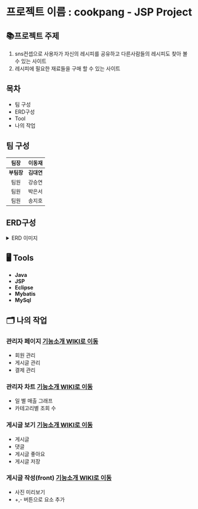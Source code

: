 # 프로젝트 이름 : cookpang - JSP Project

## 📚프로젝트 주제 

1.   sns컨셉으로 사용자가 자신의 레시피를 공유하고 다른사람들의 레시피도 찾아 볼 수 있는 사이트
2.  레시피에 필요한 재료들을 구매 할 수 있는 사이트

## 목차
- 팀 구성
- ERD구성
- Tool
- 나의 작업

## 팀 구성

|팀장|이동재|           
|:--:|:--:|
|**부팀장**|**김대연**|
|팀원|강승연|
|팀원|박은서|
|팀원|송지호|

## ERD구성
<details>
<summary>ERD 이미지</summary>
    
[![쿡팡 erd구성](./WebContent/assets/img/erdImg/cookpangERD3.png)](https://dbdiagram.io/d/642008425758ac5f17242b13)

</details>

 ## 🖥️ Tools
- **Java**
- **JSP**
- **Eclipse**
- **Mybatis**
- **MySql**

## 🗂️ 나의 작업
### 관리자 페이지 <a href=""> 기능소개 WIKI로 이동</a>
- 회원 관리
- 게시글 관리
- 결제 관리
### 관리자 차트 <a href=""> 기능소개 WIKI로 이동</a>
- 일 별 매출 그래프
- 카테고리별 조회 수
### 게시글 보기 <a href=""> 기능소개 WIKI로 이동</a>
- 게시글
- 댓글
- 게시글 좋아요
- 게시글 저장

### 게시글 작성(front) <a href=""> 기능소개 WIKI로 이동</a>
- 사진 미리보기
- +,- 버튼으로 요소 추가




